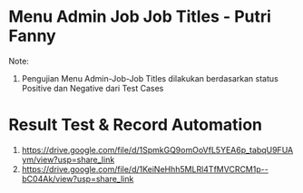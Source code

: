 # Menu Admin Job Job Titles - Putri Fanny #

Note:

1. Pengujian Menu Admin-Job-Job Titles dilakukan berdasarkan status Positive dan Negative dari Test Cases

# Result Test & Record Automation #

1. https://drive.google.com/file/d/1SpmkGQ9omOoVfL5YEA6p_tabqU9FUAym/view?usp=share_link
2. https://drive.google.com/file/d/1KeiNeHhh5MLRl4TfMVCRCM1p--bC04Ak/view?usp=share_link


